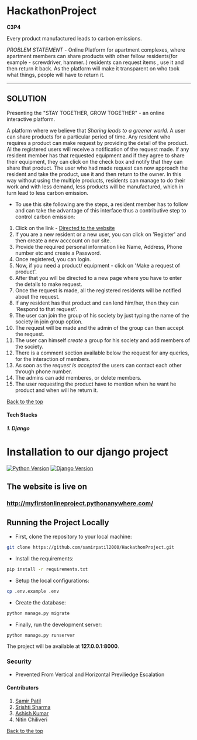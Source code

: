 # HackathonProject

**C3P4** 

Every product manufactured leads to carbon emissions.

*PROBLEM STATEMENT* - Online Platform for apartment complexes, where apartment members can share products with other fellow residents(for example - screwdriver, hammer..) residents can request items , use it and then return it back. As the platform will make it transparent on who took what things, people will have to return it.

---

## SOLUTION

Presenting the "STAY TOGETHER, GROW TOGETHER" - an online interactive platform.

A platform where we believe that _Sharing leads to a greener world._
A user can share products for a particular period of time. Any resident who requires a product can make request by providing the detail of the product. Al the registered users will receive a notification of the request made. If any resident member has that requested equipment and if they agree to share their equipment, they can click on the check box and notify that they can share that product. The user who had made request can now approach the resident and take the product, use it and then return to the owner. In this way without using the multiple products, residents can manage to do their work and with less demand, less products will be manufactured, which in turn lead to less carbon emission. 

  * To use this site following are the steps, a resident member has to follow and can take the advantage of this interface thus a contributive step to control carbon emission:

1. Click on the link - [Directed to the website](https://myfirstonlineproject.pythonanywhere.com/)
2. If you are a new resident or a new user, you can click on 'Register' and then create a new acccount on our site.
3. Provide the required personal information like Name, Address, Phone number etc and create a Password.
4. Once registered, you can login.
5. Now, if you need a product/ equipment - click on 'Make a request of product'.
6. After that you will be directed to a new page where you have to enter the details to make request.
7. Once the request is made, all the registered residents will be notified about the request.
8. If any resident has that product and can lend him/her, then they can 'Respond to that request'.
9. The user can join the group of his society by just typing the name of the society in join group option.
10. The request will be made and the admin of the group can then accept the request.
11. The user can himself *create* a group for his society and add members of the society.
12. There is a comment section available below the request for any queries, for the interaction of members.
13. As soon as the *request is accepted* the users can contact each other through phone number.
14. The admins can add memberes, or delete members.
15. The user requesting the product have to mention when he want he product and when will he return it.

 [Back to the top](#HackathonProject)


#### Tech Stacks
##### 1. Django
# Installation to our django project

[![Python Version](https://img.shields.io/badge/python-3.8-brightgreen.svg)](https://python.org)
[![Django Version](https://img.shields.io/badge/django-3.2-brightgreen.svg)](https://djangoproject.com)



## The website is live on 
### http://myfirstonlineproject.pythonanywhere.com/


## Running the Project Locally

* First, clone the repository to your local machine:

```bash
git clone https://github.com/samirpatil2000/HackathonProject.git
```

* Install the requirements:

```bash
pip install -r requirements.txt
```

* Setup the local configurations:

```bash
cp .env.example .env
```

* Create the database:

```bash
python manage.py migrate
```

* Finally, run the development server:

```bash
python manage.py runserver
```

The project will be available at **127.0.0.1:8000**.


### Security
* Prevented From Vertical and Horizontal Previliedge Escalation



#### Contributors

1. [Samir Patil](https://github.com/samirpatil2000)
2. [Srishti Sharma](https://github.com/Srishti-10-0)
3. [Ashish Kumar](https://github.com/Ashishk12372)
4. Nitin Chiliveri




[Back to the top](#HackathonProject)



